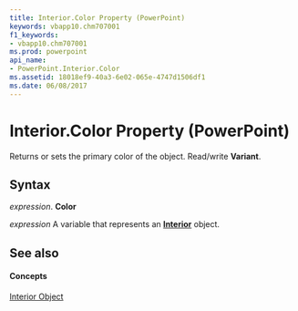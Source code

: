 ```yaml
---
title: Interior.Color Property (PowerPoint)
keywords: vbapp10.chm707001
f1_keywords:
- vbapp10.chm707001
ms.prod: powerpoint
api_name:
- PowerPoint.Interior.Color
ms.assetid: 18018ef9-40a3-6e02-065e-4747d1506df1
ms.date: 06/08/2017
---
```



# Interior.Color Property (PowerPoint)

Returns or sets the primary color of the object. Read/write  **Variant**.


## Syntax

 _expression_. **Color**

 _expression_ A variable that represents an **[Interior](PowerPoint.Interior.md)** object.


## See also


#### Concepts


[Interior Object](PowerPoint.Interior.md)

